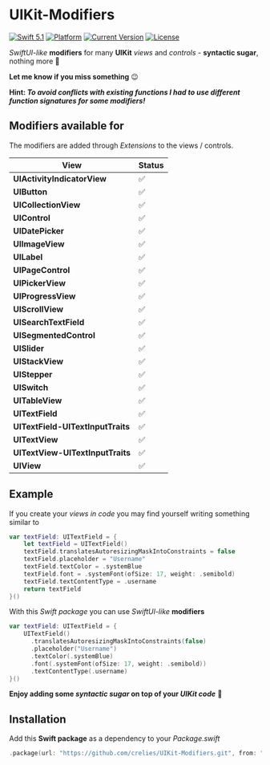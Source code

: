 # UIKit-Modifiers

[![Swift 5.1](https://img.shields.io/badge/swift5.1-compatible-green.svg?longCache=true&style=flat-square)](https://developer.apple.com/swift)
[![Platform](https://img.shields.io/badge/platform-iOS%20%7C%20macOS%20%7C%20tvOS-lightgrey.svg?longCache=true&style=flat-square)](https://www.apple.com)
[![Current Version](https://img.shields.io/github/v/tag/crelies/UIKit-Modifiers?longCache=true&style=flat-square)](https://github.com/crelies/UIKit-Modifiers)
[![License](https://img.shields.io/badge/license-MIT-lightgrey.svg?longCache=true&style=flat-square)](https://en.wikipedia.org/wiki/MIT_License)

*SwiftUI-like* **modifiers** for many **UIKit** *views* and *controls* - **syntactic sugar**, nothing more 🎁

**Let me know if you miss something** 😉

**Hint: *To avoid conflicts with existing functions I had to use different function signatures for some modifiers!***

## Modifiers available for

The modifiers are added through *Extensions* to the views / controls.

| **View**                          | **Status** |
| --------------------------------- | ---------- |
| **UIActivityIndicatorView**       | ✅          |
| **UIButton**                      | ✅          |
| **UICollectionView**              | ✅          |
| **UIControl**                     | ✅          |
| **UIDatePicker**                  | ✅          |
| **UIImageView**                   | ✅          |
| **UILabel**                       | ✅          |
| **UIPageControl**                 | ✅          |
| **UIPickerView**                  | ✅          |
| **UIProgressView**                | ✅          |
| **UIScrollView**                  | ✅          |
| **UISearchTextField**             | ✅          |
| **UISegmentedControl**            | ✅          |
| **UISlider**                      | ✅          |
| **UIStackView**                   | ✅          |
| **UIStepper**                     | ✅          |
| **UISwitch**                      | ✅          |
| **UITableView**                   | ✅          |
| **UITextField**                   | ✅          |
| **UITextField-UITextInputTraits** | ✅          |
| **UITextView**                    | ✅          |
| **UITextView-UITextInputTraits**  | ✅          |
| **UIView**                        | ✅          |

## Example

If you create your *views in code* you may find yourself writing something similar to

```swift
var textField: UITextField = {
    let textField = UITextField()
    textField.translatesAutoresizingMaskIntoConstraints = false
    textField.placeholder = "Username"
    textField.textColor = .systemBlue
    textField.font = .systemFont(ofSize: 17, weight: .semibold)
    textField.textContentType = .username
    return textField
}()
```

With this *Swift package* you can use *SwiftUI-like* **modifiers**

```swift
var textField: UITextField = {
    UITextField()
      .translatesAutoresizingMaskIntoConstraints(false)
      .placeholder("Username")
      .textColor(.systemBlue)
      .font(.systemFont(ofSize: 17, weight: .semibold))
      .textContentType(.username)
}()
```

**Enjoy adding some *syntactic sugar* on top of your *UIKit code*** 🚀

## Installation

Add this **Swift package** as a dependency to your *Package.swift*

```swift
.package(url: "https://github.com/crelies/UIKit-Modifiers.git", from: "0.1.0")
```
